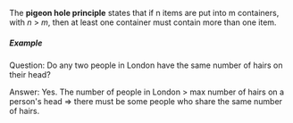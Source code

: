 The **pigeon hole principle** states that if n items are put into m containers, with _n_ > _m_, then at least one container must contain more than one item.

##### Example

Question: Do any two people in London have the same number of hairs on their head?

Answer: Yes. The number of people in London > max number of hairs on a person's head => there must be some people who share the same number of hairs.